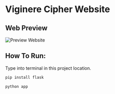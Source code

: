 # Viginere Cipher Website

## Web Preview
![Preview Website](/Viginere-Web-mrleos.github.io/static/images/preview.png)

## How To Run:
Type into terminal in this project location.
```bash
pip install flask

python app